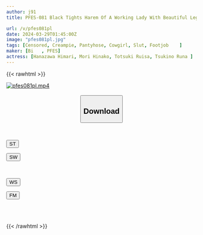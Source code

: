 ```yaml
---
author: j91
title: PFES-081 Black Tights Harem Of A Working Lady With Beautiful Legs.I Can't Move And Am Forced To Ejaculate Due To The Pincer Lock Of Her Smooth Tights Legs.

url: /v/pfes081pl
date: 2024-03-29T01:45:00Z
image: "pfes081pl.jpg"
tags: [Censored, Creampie, Pantyhose, Cowgirl, Slut, Footjob	]
maker: [Bi   , PFES]
actress: [Hanazawa Himari, Mori Hinako, Totsuki Ruisa, Tsukino Runa ]
---
```



{{< rawhtml >}}

<div class="video" data-videoid="7BexqGKDWYCAKDm">
    <a href="javascript:;">
        <img src="/v/pfes081pl/pfes081pl.jpg" width="WIDTH" height="HEIGHT" alt="pfes081pl.mp4" loading="lazy">
    </a>
</div>

<script type="text/javascript" src="https://j91.asia/asset/on-demand-st.js"></script>

<br>
  <link rel="stylesheet" href="https://j91.asia/asset/bs5.css">
  
  <center>
  <button class="btn btn-primary" type="button" data-bs-toggle="collapse" data-bs-target=".multi-collapse" aria-expanded="false" aria-controls="multiCollapseExample1 multiCollapseExample2"><h2>Download</h2></button></center>
</p>
<div class="row">
  <div class="col">
    <div class="collapse multi-collapse" id="multiCollapseExample1">
      <div class="card card-body">
	      	      <br>
<div class="buttons">  
<p><a href="https://streamtape.to/v/7BexqGKDWYCAKDm" target="_blank"><button class="btn-hover color-3"><i class="fa fa-download"></i> ST</button></a></p>
<p><a href="https://asnwish.com/2m8zo6ifeyky" target="_blank"><button class="btn-hover color-2"><i class="fa fa-download"></i> SW</button></a></p></div>
    </div>
  </div>
</div>
  <div class="col">
    <div class="collapse multi-collapse" id="multiCollapseExample2">
      <div class="card card-body">
	      <br>
<div class="buttons">
<p><a href="https://wolfstream.tv/apt4jzr8cs4f"><button class="btn-hover color-9"><i class="fa fa-download"></i> WS</button></a></p>
<p><a href="https://filemoon.sx/d/8g54g0r4frgo"><button class="btn-hover color-8"><i class="fa fa-download"></i> FM</button></a></p></div>
<br><br>
      </div>
    </div>
  </div>
</div>

{{< /rawhtml >}}